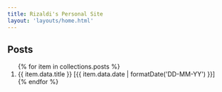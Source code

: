 ```yaml
---
title: Rizaldi's Personal Site
layout: 'layouts/home.html'
---
```


## Posts

<ol>
{% for item in collections.posts %}
<li>{{ item.data.title }} [{{ item.data.date | formatDate('DD-MM-YY') }}]</li>
{% endfor %}
</ol>
